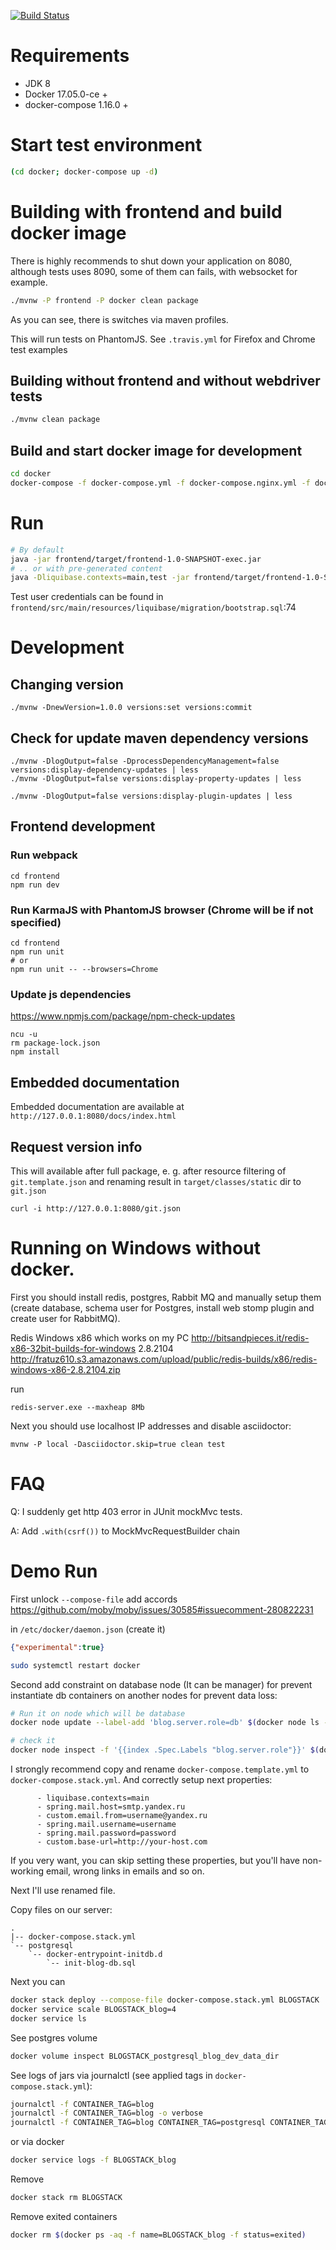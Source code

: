 [![Build Status](https://travis-ci.org/nkonev/blog.svg?branch=master)](https://travis-ci.org/nkonev/blog)

# Requirements

* JDK 8
* Docker 17.05.0-ce +
* docker-compose 1.16.0 +

# Start test environment

```bash
(cd docker; docker-compose up -d)
```

# Building with frontend and build docker image

There is highly recommends to shut down your application on 8080, although tests uses 8090, some of
them can fails, with websocket for example.
```bash
./mvnw -P frontend -P docker clean package
```

As you can see, there is switches via maven profiles.

This will run tests on PhantomJS.
See `.travis.yml` for Firefox and Chrome test examples

## Building without frontend and without webdriver tests
```bash
./mvnw clean package
```

## Build and start docker image for development
```bash
cd docker
docker-compose -f docker-compose.yml -f docker-compose.nginx.yml -f docker-compose.dev.yml up -d --build
```

# Run
```bash
# By default
java -jar frontend/target/frontend-1.0-SNAPSHOT-exec.jar
# .. or with pre-generated content
java -Dliquibase.contexts=main,test -jar frontend/target/frontend-1.0-SNAPSHOT-exec.jar
```

Test user credentials can be found in `frontend/src/main/resources/liquibase/migration/bootstrap.sql`:74

# Development
## Changing version
```
./mvnw -DnewVersion=1.0.0 versions:set versions:commit
```

## Check for update maven dependency versions
```
./mvnw -DlogOutput=false -DprocessDependencyManagement=false versions:display-dependency-updates | less
./mvnw -DlogOutput=false versions:display-property-updates | less

./mvnw -DlogOutput=false versions:display-plugin-updates | less

```

## Frontend development

### Run webpack
```
cd frontend
npm run dev
```

### Run KarmaJS with PhantomJS browser (Chrome will be if not specified)
```
cd frontend
npm run unit
# or
npm run unit -- --browsers=Chrome
```

### Update js dependencies

https://www.npmjs.com/package/npm-check-updates

```
ncu -u
rm package-lock.json
npm install
```

## Embedded documentation

Embedded documentation are available at `http://127.0.0.1:8080/docs/index.html`


## Request version info 

This will available after full package, e. g. after resource filtering of `git.template.json` and renaming result in `target/classes/static` dir to `git.json`

```
curl -i http://127.0.0.1:8080/git.json
```

# Running on Windows without docker.

First you should
install redis, postgres, Rabbit MQ 
and manually setup them (create database, schema user for Postgres, install web stomp plugin and create user for RabbitMQ).

Redis Windows x86 which works on my PC
http://bitsandpieces.it/redis-x86-32bit-builds-for-windows
2.8.2104 http://fratuz610.s3.amazonaws.com/upload/public/redis-builds/x86/redis-windows-x86-2.8.2104.zip

run
```
redis-server.exe --maxheap 8Mb
```


Next you should use localhost IP addresses and disable asciidoctor:
```
mvnw -P local -Dasciidoctor.skip=true clean test
```

# FAQ

Q: I suddenly get http 403 error in JUnit mockMvc tests.

A: Add `.with(csrf())` to MockMvcRequestBuilder chain

# Demo Run

First unlock `--compose-file`
add accords https://github.com/moby/moby/issues/30585#issuecomment-280822231

in `/etc/docker/daemon.json` (create it)
```json
{"experimental":true}
```

```bash
sudo systemctl restart docker
```

Second add constraint on database node (It can be manager) for prevent instantiate db containers on another nodes for prevent data loss:
```bash
# Run it on node which will be database
docker node update --label-add 'blog.server.role=db' $(docker node ls -q)

# check it
docker node inspect -f '{{index .Spec.Labels "blog.server.role"}}' $(docker node ls -q)
```

I strongly recommend copy and rename `docker-compose.template.yml` to `docker-compose.stack.yml`.
And correctly setup next properties:

```
      - liquibase.contexts=main
      - spring.mail.host=smtp.yandex.ru
      - custom.email.from=username@yandex.ru
      - spring.mail.username=username
      - spring.mail.password=password
      - custom.base-url=http://your-host.com
```
If you very want, you can skip setting these properties, but you'll have non-working email, wrong links in emails and so on.

Next I'll use renamed file.

Copy files on our server:
```
.
|-- docker-compose.stack.yml
`-- postgresql
    `-- docker-entrypoint-initdb.d
        `-- init-blog-db.sql
```

Next you can 
```bash
docker stack deploy --compose-file docker-compose.stack.yml BLOGSTACK
docker service scale BLOGSTACK_blog=4
docker service ls
```

See postgres volume
```bash
docker volume inspect BLOGSTACK_postgresql_blog_dev_data_dir
```

See logs of jars
via journalctl (see applied tags in `docker-compose.stack.yml`):
```bash
journalctl -f CONTAINER_TAG=blog
journalctl -f CONTAINER_TAG=blog -o verbose
journalctl -f CONTAINER_TAG=blog CONTAINER_TAG=postgresql CONTAINER_TAG=redis CONTAINER_TAG=rabbitmq
```

or via docker
```bash
docker service logs -f BLOGSTACK_blog
```

Remove
```bash
docker stack rm BLOGSTACK
```

Remove exited containers
```bash
docker rm $(docker ps -aq -f name=BLOGSTACK_blog -f status=exited)
```
